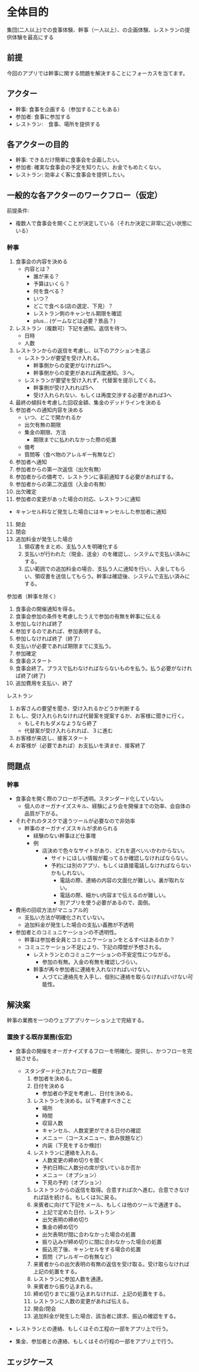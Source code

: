 # 全体目的
集団(二人以上)での食事体験、幹事（一人以上）、の企画体験、レストランの提供体験を最高にする

## 前提
今回のアプリでは幹事に関する問題を解決することにフォーカスを当てます。

## アクター
- 幹事: 食事を企画する（参加することもある）
- 参加者: 食事に参加する
- レストラン:　食事、場所を提供する

## 各アクターの目的
- 幹事: できるだけ簡単に食事会を企画したい。
- 参加者: 確実な食事会の予定を知りたい。お金でもめたくない。
- レストラン: 効率よく客に食事会を提供したい。

## 一般的な各アクターのワークフロー（仮定）
前提条件: 
- 複数人で食事会を開くことが決定している（それか決定に非常に近い状態にいる）

### 幹事
1. 食事会の内容を決める
   - 内容とは？
     - 誰が来る？
     - 予算はいくら？
     - 何を食べる？
     - いつ？
     - どこで食べる(店の選定、下見）？
     - レストラン側のキャンセル期限を確認
     - plus... (ゲームなどは必要？景品？)
2. レストラン（複数可）下記を通知。返信を待つ。
   - 日時
   - 人数
3. レストランからの返信を考慮し、以下のアクションを選ぶ
   - レストランが要望を受け入れる。
     - 幹事側からの変更がなければ5へ。
     - 幹事側からの変更があれば再度通知。３へ。
   - レストランが要望を受け入れず、代替案を提示してくる。
     - 幹事側が受け入れれば5へ
     - 受け入れられない、もしくは再度交渉する必要があれば3へ
4. 最終の傾斜を考慮した回収金額、集金のデッドラインを決める 
5. 参加者への通知内容を決める
   - いつ、どこで開かれるか
   - 出欠有無の期限
   - 集金の期限、方法
     - 期限までに払われなかった際の処置
   - 備考
   - 質問等（食べ物のアレルギー有無など）  
6. 参加者へ通知
7. 参加者からの第一次返信（出欠有無）
8. 参加者からの備考で、レストランに事前通知する必要があればする。
9. 参加者からの第二次返信（入金の有無）
10. 出欠確定
11. 参加者の変更があった場合の対応、レストランに通知
   - キャンセル料など発生した場合にはキャンセルした参加者に通知
11. 開会
12. 閉会
13. 追加料金が発生した場合
    1.  領収書をまとめ、支払う人を明確化する
    2.  支払いが行われた（現金、送金）のを確認し、システムで支払い済みにする。
    3.  広い範囲での追加料金の場合、支払う人に通知を行い、入金してもらい、領収書を送信してもらう。幹事は確認後、システムで支払い済みにする。

			
参加者（幹事を除く）
1. 食事会の開催通知を得る。
2. 食事会参加の条件を考慮したうえで参加の有無を幹事に伝える
3. 参加しなければ終了
4. 参加するのであれば、参加表明する。
5. 参加しなければ終了（終了）
6. 支払いが必要であれば期限までに支払う。
7. 参加確定
8. 食事会スタート
9. 食事会終了。プラスで払わなければならないものを払う。払う必要がなければ終了(終了)
10. 追加費用を支払い、終了

レストラン
1. お客さんの要望を聞き、受け入れるかどうか判断する
2. もし、受け入れられなければ代替案を提案するか、お客様に聞きに行く。
    - もしそれもダメなようなら終了
    - 代替案が受け入れられれば、３に進む
3. お客様が来店し、接客スタート 
4. お客様が（必要であれば）お支払いを済ませ、接客終了


## 問題点
### 幹事
- 食事会を開く際のフローが不透明。スタンダード化していない。
  - 個人のオーガナイズスキル、経験により会を開催までの効率、会自体の品質が下がる。
- それぞれのタスクで違うツールが必要なので非効率
  - 幹事のオーガナイズスキルが求められる
    - 経験のない幹事ほど仕事増
    - 例
      - 店決めで色々なサイトがあり、どれを選べいいかわからない。
        - サイトにほしい情報が載ってるか確認しなければならない。
        - 予約には別のアプリ、もしくは直接電話しなければならないかもしれない。
          - 電話の際、連絡の内容の文面化が難しい。裏が取れない。
          - 電話の際、細かい内容まで伝えるのが難しい。
          - 別アプリを使う必要があるので、面倒。
- 費用の回収方法がマニュアル的
  - 支払い方法が明確化されていない。
  - 追加料金が発生した場合の支払い義務が不透明
- 参加者とのコミュニケーションの不透明性。
  - 幹事は参加者全員とコミュニケーションをとるすべはあるのか？
  - コミュニケーション不足により、下記の障壁が予想される。
    - レストランとのコミュニケーションの不安定性につながる。
      - 参加の有無。入金の有無を確認しづらい。
    - 幹事が再々参加者に連絡を入れなければいけない。
      - 人づてに連絡先を入手し、個別に連絡を取らなければいけない可能性。


## 解決案
幹事の業務を一つのウェブアプリケーション上で完結する。

### 置換する既存業務(仮定)
- 食事会の開催をオーガナイズするフローを明確化、提供し、かつフローを完結させる。
  - スタンダード化されたフロー概要
    1. 参加者を決める。
    2. 日付を決める
       - 参加者の予定を考慮し、日付を決める。  
    3. レストランを決める。以下考慮すべきこと
       - 場所
       - 時間
       - 収容人数
       - キャンセル、人数変更ができる日付の確認
       - メニュー（コースメニュー、飲み放題など）
       - 内装（下見をするか検討）
    4. レストランに連絡を入れる。
       - 人数変更の締め切りを聞く
       - 予約日時に人数分の席が空いているか否か
       - メニュー（オプション）
       - 下見の予約（オプション）
    5. レストランからの返信を取得。合意すれば次へ進む。合意できなければ話を続ける。もしくは3に戻る。
    6. 来賓者に向けて下記をメール、もしくは他のツールで通達する。
       - 上記で定めた日付、レストラン
       - 出欠表明の締め切り
       - 集金の締め切り
       - 出欠表明が間に合わなかった場合の処置
       - 振り込みが締め切りに間に合わなかった場合の処置
       - 振込完了後、キャンセルをする場合の処置
       - 質問（アレルギーの有無など）
    7. 来賓者からの出欠表明の有無の返信を受け取る。受け取らなければ上記の処置をする。
    8. レストランに参加人数を通達。
    9. 来賓者から振り込まれる。
    10. 締め切りまでに振り込まれなければ、上記の処置をする。
    11. レストランに人数の変更があれば伝える。
    12. 開会/閉会
    13. 追加料金が発生した場合、該当者に請求、振込の確認をする。

        
- レストランとの連絡、もしくはその工程の一部をアプリ上で行う。
- 集金、参加者との連絡、もしくはその行程の一部をアプリ上で行う。
  
## エッジケース
